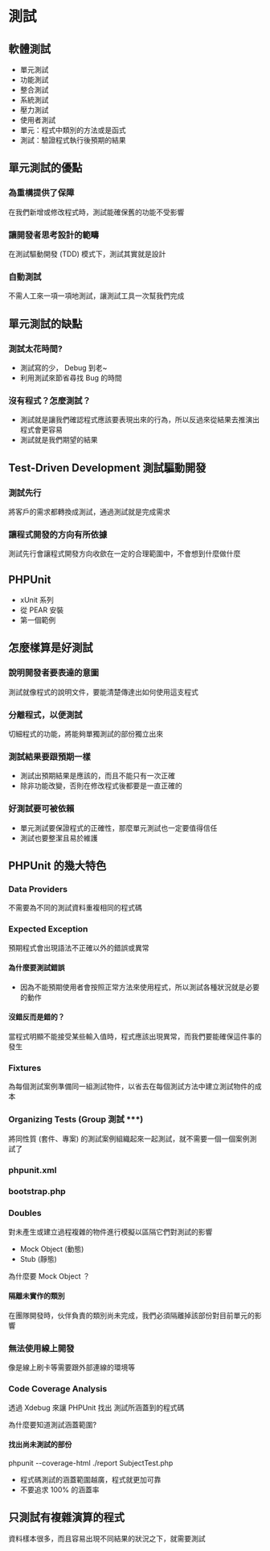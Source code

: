 測試
====

軟體測試
--------

* 單元測試
* 功能測試
* 整合測試
* 系統測試
* 壓力測試
* 使用者測試
* 單元：程式中類別的方法或是函式
* 測試：驗證程式執行後預期的結果

單元測試的優點
--------

### 為重構提供了保障

在我們新增或修改程式時，測試能確保舊的功能不受影響

### 讓開發者思考設計的範疇

在測試驅動開發 (TDD) 模式下，測試其實就是設計

### 自動測試

不需人工來一項一項地測試，讓測試工具一次幫我們完成

單元測試的缺點
--------

### 測試太花時間?

* 測試寫的少， Debug 到老~
* 利用測試來節省尋找 Bug 的時間

### 沒有程式？怎麼測試？

* 測試就是讓我們確認程式應該要表現出來的行為，所以反過來從結果去推演出程式會更容易
* 測試就是我們期望的結果

Test-Driven Development 測試驅動開發
--------

### 測試先行

將客戶的需求都轉換成測試，通過測試就是完成需求

### 讓程式開發的方向有所依據

測試先行會讓程式開發方向收歛在一定的合理範圍中，不會想到什麼做什麼

PHPUnit
--------

* xUnit 系列
* 從 PEAR 安裝
* 第一個範例

怎麼樣算是好測試
--------

### 說明開發者要表達的意圖

測試就像程式的說明文件，要能清楚傳達出如何使用這支程式

### 分離程式，以便測試

切細程式的功能，將能夠單獨測試的部份獨立出來

### 測試結果要跟預期一樣

* 測試出預期結果是應該的，而且不能只有一次正確
* 除非功能改變，否則在修改程式後都要是一直正確的

### 好測試要可被依賴

* 單元測試要保證程式的正確性，那麼單元測試也一定要值得信任
* 測試也要整潔且易於維護

PHPUnit 的幾大特色
--------

### Data Providers

不需要為不同的測試資料重複相同的程式碼

### Expected Exception

預期程式會出現語法不正確以外的錯誤或異常

#### 為什麼要測試錯誤

* 因為不能預期使用者會按照正常方法來使用程式，所以測試各種狀況就是必要的動作

#### 沒錯反而是錯的？

當程式明顯不能接受某些輸入值時，程式應該出現異常，而我們要能確保這件事的發生

### Fixtures

為每個測試案例準備同一組測試物件，以省去在每個測試方法中建立測試物件的成本

### Organizing Tests (Group 測試 ***)

將同性質 (套件、專案) 的測試案例組織起來一起測試，就不需要一個一個案例測試了

### phpunit.xml

### bootstrap.php

### Doubles

對未產生或建立過程複雜的物件進行模擬以區隔它們對測試的影響

* Mock Object (動態)
* Stub (靜態)

為什麼要 Mock Object ？

#### 隔離未實作的類別

在團隊開發時，伙伴負責的類別尚未完成，我們必須隔離掉該部份對目前單元的影響

### 無法使用線上開發

像是線上刷卡等需要跟外部連線的環境等

### Code Coverage Analysis

透過 Xdebug 來讓 PHPUnit 找出 測試所涵蓋到的程式碼

為什麼要知道測試涵蓋範圍?

#### 找出尚未測試的部份

phpunit --coverage-html ./report SubjectTest.php

* 程式碼測試的涵蓋範圍越廣，程式就更加可靠
* 不要追求 100% 的涵蓋率

只測試有複雜演算的程式
--------

資料樣本很多，而且容易出現不同結果的狀況之下，就需要測試